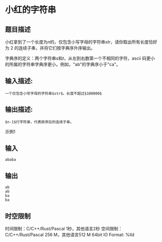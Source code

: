 # 小红的字符串

## 题目描述

小红拿到了一个长度为$n$的，仅包含小写字母的字符串$str$，请你取出所有长度恰好为 2 的连续子串，并将它们按字典序升序输出。  
  
字典序的定义：两个字符串$s$和$t$，从左到右数第一个不相同的字符，ascii 码更小的所属的字符串字典序更小。例如，"ab"的字典序小于"ca"。

## 输入描述:
    
    
    一个仅包含小写字母的字符串$str$。长度不超过$100000$

## 输出描述:
    
    
    $n-1$行字符串，代表排序后的连续子串。

示例1 

## 输入
    
    
    ababa

## 输出
    
    
    ab
    ab
    ba
    ba


## 时空限制

时间限制：C/C++/Rust/Pascal 1秒，其他语言2秒
空间限制：C/C++/Rust/Pascal 256 M，其他语言512 M
64bit IO Format: %lld